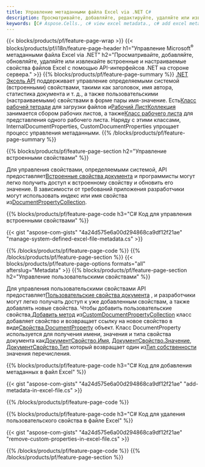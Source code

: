 ```yaml
---
title: Управление метаданными файла Excel via .NET C#
description: Просматривайте, добавляйте, редактируйте, удаляйте или извлекайте метаданные файлов Excel с помощью всего нескольких строк кода C#.
keywords: [C# Aspose.Cells., c# view excel metadata., c# add excel metadata., c# insert excel metadata., c# edit excel metadata., c# remove excel metadata., c# extract excel metadata., c# modify excel metadata]
---
```

{{< blocks/products/pf/feature-page-wrap >}}
{{< blocks/products/pf/i18n/feature-page-header h1="Управление Microsoft<sup>&reg;</sup> метаданными файла Excel via .NET" h2="Просматривайте, добавляйте, обновляйте, удаляйте или извлекайте встроенные и настраиваемые свойства файлов Excel с помощью API-интерфейсов .NET на стороне сервера." >}}
{{% blocks/products/pf/feature-page-summary %}}
[.NET Эксель API](/cells/ru/net/) поддерживает управление определяемыми системой (встроенными) свойствами, такими как заголовок, имя автора, статистика документа и т. д., а также пользовательскими (настраиваемыми) свойствами в форме пары имя-значение. Есть[Класс рабочей тетради](https://reference.aspose.com/cells/net/aspose.cells/workbook) для загрузки файлов и[Рабочий ЛистКоллекция](https://reference.aspose.com/cells/net/aspose.cells/worksheetcollection) занимается сбором рабочих листов, а также[Класс рабочего листа](https://reference.aspose.com/cells/net/aspose.cells/worksheet) для представления одного рабочего листа. Наряду с этими классами, InternalDocumentProperties, CustomDocumentProperties упрощает процесс управления метаданными.
{{% /blocks/products/pf/feature-page-summary %}}

{{% blocks/products/pf/feature-page-section h2="Управление встроенными свойствами" %}}

 Для управления свойствами, определяемыми системой, API предоставляет[Встроенные свойства документа](https://reference.aspose.com/cells/net/aspose.cells/workbook/properties/builtindocumentproperties) и программисты могут легко получить доступ к встроенному свойству и обновить его значение. В зависимости от требований приложения разработчики могут использовать индекс или имя свойства из[DocumentPropertyCollection](https://reference.aspose.com/cells/net/aspose.cells.properties/documentpropertycollection). 

{{% blocks/products/pf/feature-page-code h3="C# Код для управления встроенными свойствами" %}}

{{< gist "aspose-com-gists" "4a24d575e6a00d294868ca9df12f21ae" "manage-system-defined-excel-file-metadata.cs" >}}

{{% /blocks/products/pf/feature-page-code %}}
{{% /blocks/products/pf/feature-page-section %}}
{{< blocks/products/pf/feature-page-options formats="all" afterslug="Metadata" >}}
{{% blocks/products/pf/feature-page-section h2="Управление пользовательскими свойствами" %}}

 Для управления пользовательскими свойствами API предоставляет[Пользовательские свойства документа](https://reference.aspose.com/cells/net/aspose.cells/workbook/properties/customdocumentproperties) , и разработчики могут легко получать доступ к уже добавленным свойствам, а также добавлять новые свойства. Чтобы добавить пользовательские свойства,[Добавить метод](https://reference.aspose.com/cells/net/aspose.cells.properties/customdocumentpropertycollection/methods/add/index) из[CustomDocumentPropertyCollection](https://reference.aspose.com/cells/net/aspose.cells.properties/customdocumentpropertycollection) класс добавляет свойство и возвращает ссылку на новое свойство в виде[Свойства.DocumentProperty](https://reference.aspose.com/cells/net/aspose.cells.properties/documentproperty) объект. Класс DocumentProperty используется для получения имени, значения и типа свойства документа как[ДокументСвойство.Имя](https://reference.aspose.com/cells/net/aspose.cells.properties/documentproperty/properties/name), [ДокументСвойство.Значение](https://reference.aspose.com/cells/net/aspose.cells.properties/documentproperty/properties/value),  [ДокументСвойство.Тип](https://reference.aspose.com/cells/net/aspose.cells.properties/documentproperty/properties/type) который возвращает один из[Тип собственности](https://reference.aspose.com/cells/net/aspose.cells.properties/propertytype) значения перечисления.
 
{{% blocks/products/pf/feature-page-code h3="C# Код для добавления метаданных в файл Excel" %}}

{{< gist "aspose-com-gists" "4a24d575e6a00d294868ca9df12f21ae" "add-metadata-in-excel-file.cs" >}}

{{% /blocks/products/pf/feature-page-code %}}


{{% blocks/products/pf/feature-page-code h3="C# Код для удаления пользовательского свойства в файле Excel" %}}

{{< gist "aspose-com-gists" "4a24d575e6a00d294868ca9df12f21ae" "remove-custom-properties-in-excel-file.cs" >}}

{{% /blocks/products/pf/feature-page-code %}}
{{% /blocks/products/pf/feature-page-section %}}
